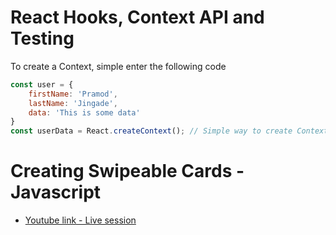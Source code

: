 # React Hooks, Context API and Testing

To create a Context, simple enter the following code

```js
const user = {
    firstName: 'Pramod',
    lastName: 'Jingade',
    data: 'This is some data'
}
const userData = React.createContext(); // Simple way to create Context
```

# Creating Swipeable Cards - Javascript

- [Youtube link - Live session](https://www.youtube.com/watch?v=rBSY7BOYRo4&t=1176s)
